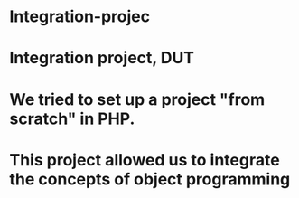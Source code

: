 # Integration-projec
# Integration project, DUT
# We tried to set up a project "from scratch" in PHP.
# This project allowed us to integrate the concepts of object programming